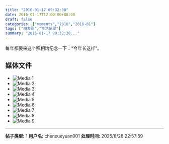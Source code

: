 ```yaml
---
title: "2016-01-17 09:32:30"
date: 2016-01-17T12:00:00+08:00
draft: false
categories: ["moments","2016","2016-01"]
tags: ["朋友圈","生活记录"]
summary: "2016-01-17 09:32:30..."
---
```


每年都要来这个照相馆纪念一下：“今年长这样”。

## 媒体文件

- ![Media 1](/Moments/photos/2016-01-17/201601170932300.jpg)
- ![Media 2](/Moments/photos/2016-01-17/201601170932301.jpg)
- ![Media 3](/Moments/photos/2016-01-17/201601170932302.jpg)
- ![Media 4](/Moments/photos/2016-01-17/201601170932303.jpg)
- ![Media 5](/Moments/photos/2016-01-17/201601170932304.jpg)
- ![Media 6](/Moments/photos/2016-01-17/201601170932305.jpg)
- ![Media 7](/Moments/photos/2016-01-17/201601170932306.jpg)
- ![Media 8](/Moments/photos/2016-01-17/201601170932307.jpg)
- ![Media 9](/Moments/photos/2016-01-17/201601170932308.jpg)

---

**帖子类型:** 1
**用户名:** chenxueyuan001
**处理时间:** 2025/8/28 22:57:59